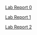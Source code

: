 [Lab Report 0](lab-report-1-week-0.md)

[Lab Report 1](lab-report-1-week-1.md)

[Lab Report 2](lab-week-3-report.md)
